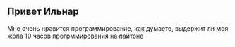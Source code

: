 ## Привет Ильнар 


Мне очень нравится программирование, как думаете, выдержит ли моя жопа 10 часов прогрммирования на пайтоне 

